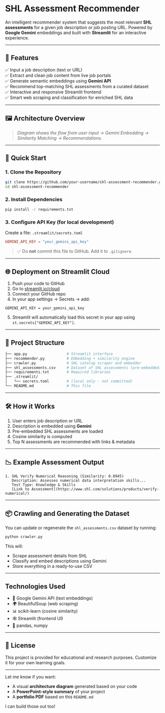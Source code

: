 
# SHL Assessment Recommender

An intelligent recommender system that suggests the most relevant **SHL assessments** for a given job description or job posting URL. Powered by **Google Gemini** embeddings and built with **Streamlit** for an interactive experience.

---

## 🌟 Features

✅ Input a job description (text or URL)  
✅ Extract and clean job content from live job portals  
✅ Generate semantic embeddings using **Gemini API**  
✅ Recommend top-matching SHL assessments from a curated dataset  
✅ Interactive and responsive Streamlit frontend  
✅ Smart web scraping and classification for enriched SHL data  

---

## 🖼️ Architecture Overview

<!-- PLACEHOLDER: Paste your architecture diagram here (PNG, SVG, etc.) -->

> _Diagram shows the flow from user input → Gemini Embedding → Similarity Matching → Recommendations._

---

## 🚀 Quick Start

### 1. Clone the Repository

```bash
git clone https://github.com/your-username/shl-assessment-recommender.git
cd shl-assessment-recommender
```

### 2. Install Dependencies

```bash
pip install -r requirements.txt
```

### 3. Configure API Key (for local development)

Create a file: `.streamlit/secrets.toml`  
```toml
GEMINI_API_KEY = "your_gemini_api_key"
```

> ✅ Do **not** commit this file to GitHub. Add it to `.gitignore`.

---

## 🌐 Deployment on Streamlit Cloud

1. Push your code to GitHub
2. Go to [streamlit.io/cloud](https://streamlit.io/cloud)
3. Connect your GitHub repo
4. In your app settings → Secrets → add:

```
GEMINI_API_KEY = your_gemini_api_key
```

5. Streamlit will automatically load this secret in your app using `st.secrets["GEMINI_API_KEY"]`.

---

## 🧩 Project Structure

```bash
├── app.py                  # Streamlit interface
├── recommender.py          # Embedding + similarity engine
├── crawler.py              # SHL catalog scraper and embedder
├── shl_assessments.csv     # Dataset of SHL assessments (pre-embedded)
├── requirements.txt        # Required libraries
├── .streamlit/
│   └── secrets.toml        # (local only - not committed)
└── README.md               # This file
```

---

## 🛠️ How it Works

1. User enters job description or URL
2. Description is embedded using **Gemini**
3. Pre-embedded SHL assessments are loaded
4. Cosine similarity is computed
5. Top N assessments are recommended with links & metadata

---

## 📉 Example Assessment Output

```text
1. SHL Verify Numerical Reasoning (Similarity: 0.8945)
   Description: Assesses numerical data interpretation skills...
   Test Type: Knowledge & Skills
   [Link to Assessment](https://www.shl.com/solutions/products/verify-numerical/)
```

---

## 📦 Crawling and Generating the Dataset

You can update or regenerate the `shl_assessments.csv` dataset by running:

```bash
python crawler.py
```

This will:
- Scrape assessment details from SHL
- Classify and embed descriptions using Gemini
- Store everything in a ready-to-use CSV

---

##  Technologies Used

- 🧠 Google Gemini API (text embeddings)
- 🌍 BeautifulSoup (web scraping)
- 📊 scikit-learn (cosine similarity)
- 🕸️ Streamlit (frontend UI)
- 🐼 pandas, numpy

---

## 📄 License

This project is provided for educational and research purposes. Customize it for your own learning goals.

---

Let me know if you want:

- A visual **architecture diagram** generated based on your code  
- A **PowerPoint-style summary** of your project  
- A **portfolio PDF** based on this `README.md`  

I can build those out too!
